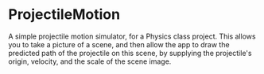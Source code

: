ProjectileMotion
================

A simple projectile motion simulator, for a Physics class project. This allows you to take a picture of a scene, and then allow the app to draw the predicted path of the projectile on this scene, by supplying the projectile's origin, velocity, and the scale of the scene image.
